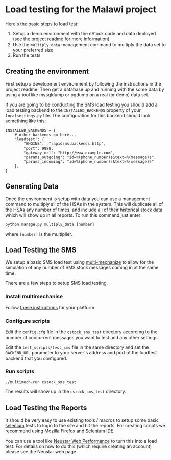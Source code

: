 Load testing for the Malawi project
===================================

Here's the basic steps to load test:

1. Setup a demo environment with the cStock code and data deployed (see the project readme for more information)
2. Use the `multiply_data` management command to multiply the data set to your preferred size
3. Run the tests

Creating the environment
------------------------

First setup a development environment by following the instructions in the project readme. Then get a database
up and running with the some data by using a tool like mysqldump or pgdump on a real (or demo) data set.

If you are going to be conducting the SMS load testing you should add a load testing backend to the
`INSTALLED_BACKENDS` property of your `localsettings.py` file. The configuration for this backend should
look something like this:

    INSTALLED_BACKENDS = {
        # other backends go here...
        'loadtest': {
            "ENGINE":  "rapidsms.backends.http",
            "port": 9988,
            "gateway_url": "http://www.example.com",
            "params_outgoing": "id=%(phone_number)s&text=%(message)s",
            "params_incoming": "id=%(phone_number)s&text=%(message)s"
        },
    }


Generating Data
---------------

Once the environment is setup with data you can use a management command to multiply all of the HSAs in the system.
This will duplicate all of the HSAs any number of times, and include all of their historical stock data which will
show up in all reports. To run this command just enter:

    python manage.py multiply_data [number]

where `[number]` is the multiplier.

Load Testing the SMS
--------------------

We setup a basic SMS load test using [multi-mechanize](http://testutils.org/multi-mechanize/) to allow for the
simulation of any number of SMS stock messages coming in at the same time.

There are a few steps to setup SMS load testing.

### Install multimechanise

Follow [these instructions](http://testutils.org/multi-mechanize/setup.html) for your platform.

### Configure scripts

Edit the `config.cfg` file in the `cstock_sms_test` directory according to the number of concurrent messages you
want to test and any other settings.

Edit the `test_scripts/test_sms` file in the same directory and set the `BACKEND_URL` parameter to your server's
address and port of the loadtest backend that you configured.

### Run scripts

    ./multimech-run cstock_sms_test

The results will show up in the `cstock_sms_test` directory.


Load Testing the Reports
------------------------

It should be very easy to use existing tools / macros to setup some basic [selenium](http://docs.seleniumhq.org/)
tests to login to the site and hit the reports. For creating scripts we recommend using Mozilla Firefox and
[Selenium IDE](http://docs.seleniumhq.org/docs/02_selenium_ide.jsp).

You can use a tool like [Neustar Web Performance](http://www.neustar.biz/enterprise/web-performance/what-is-load-testing)
to turn this into a load test. For details on how to do this (which require creating an account) please see the
Neustar web page.

